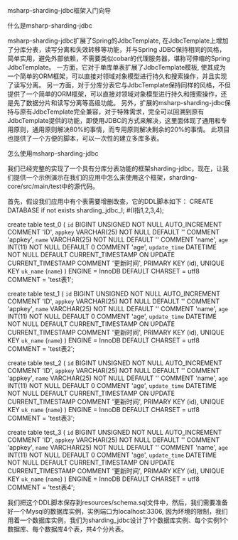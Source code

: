 msharp-sharding-jdbc框架入门向导

什么是msharp-sharding-jdbc

msharp-sharding-jdbc扩展了Spring的JdbcTemplate, 在JdbcTemplate上增加了分库分表，读写分离和失效转移等功能，并与Spring JDBC保持相同的风格，简单实用，避免外部依赖，不需要类似cobar的代理服务器，堪称可伸缩的Spring JdbcTemplate。
一方面，它对于单库单表扩展了JdbcTemplate模板, 使其成为一个简单的ORM框架，可以直接对领域对象模型进行持久和搜索操作，并且实现了读写分离。
另一方面，对于分库分表它与JdbcTemplate保持同样的风格，不但提供了一个简单的ORM框架，可以直接对领域对象模型进行持久和搜索操作，还是先了数据分片和读写分离等高级功能。
另外，扩展的msharp-sharding-jdbc保持与原有JdbcTemplate完全兼容，对于特殊需求，完全可以回溯到原有JdbcTemplate提供的功能，即使用JDBC的方式来解决，这里面体现了通用和专用原则，通用原则解决80%的事情，而专用原则解决剩余的20%的事情。
此项目也提供了一个方便的脚本，可以一次性的建立多库多表。

怎么使用msharp-sharding-jdbc

我们已经完整的实现了一个具有分库分表功能的框架sharding-jdbc，现在，让我们提供一个示例演示在我们的应用中怎么来使用这个框架，sharding-core/src/main/test中的源代码。

首先，假设我们应用中有个表需要增删改查，它的DDL脚本如下：
CREATE DATABASE if not exists sharding_jdbc_I; #(I指1,2,3,4);

create table test_0
(
  `id`          BIGINT UNSIGNED NOT NULL AUTO_INCREMENT COMMENT 'ID',
  `appkey`      VARCHAR(25)     NOT NULL DEFAULT '' COMMENT 'appkey',
  `name`        VARCHAR(25)     NOT NULL DEFAULT '' COMMENT 'name',
  `age`         INT(11)         NOT NULL DEFAULT 0 COMMENT 'age',
  `update_time` DATETIME        NOT NULL DEFAULT CURRENT_TIMESTAMP ON UPDATE CURRENT_TIMESTAMP COMMENT '更新时间',
  PRIMARY KEY (id),
  UNIQUE KEY `uk_name` (`name`)
) ENGINE = InnoDB DEFAULT CHARSET = utf8 COMMENT = 'test表1';

create table test_1
(
  `id`          BIGINT UNSIGNED NOT NULL AUTO_INCREMENT COMMENT 'ID',
  `appkey`      VARCHAR(25)     NOT NULL DEFAULT '' COMMENT 'appkey',
  `name`        VARCHAR(25)     NOT NULL DEFAULT '' COMMENT 'name',
  `age`         INT(11)         NOT NULL DEFAULT 0 COMMENT 'age',
  `update_time` DATETIME        NOT NULL DEFAULT CURRENT_TIMESTAMP ON UPDATE CURRENT_TIMESTAMP COMMENT '更新时间',
  PRIMARY KEY (id),
  UNIQUE KEY `uk_name` (`name`)
) ENGINE = InnoDB DEFAULT CHARSET = utf8 COMMENT = 'test表2';

create table test_2
(
  `id`          BIGINT UNSIGNED NOT NULL AUTO_INCREMENT COMMENT 'ID',
  `appkey`      VARCHAR(25)     NOT NULL DEFAULT '' COMMENT 'appkey',
  `name`        VARCHAR(25)     NOT NULL DEFAULT '' COMMENT 'name',
  `age`         INT(11)         NOT NULL DEFAULT 0 COMMENT 'age',
  `update_time` DATETIME        NOT NULL DEFAULT CURRENT_TIMESTAMP ON UPDATE CURRENT_TIMESTAMP COMMENT '更新时间',
  PRIMARY KEY (id),
  UNIQUE KEY `uk_name` (`name`)
) ENGINE = InnoDB
  DEFAULT CHARSET = utf8
  COMMENT = 'test表3';
  
create table test_3
(
  `id`          BIGINT UNSIGNED NOT NULL AUTO_INCREMENT COMMENT 'ID',
  `appkey`      VARCHAR(25)     NOT NULL DEFAULT '' COMMENT 'appkey',
  `name`        VARCHAR(25)     NOT NULL DEFAULT '' COMMENT 'name',
  `age`         INT(11)         NOT NULL DEFAULT 0 COMMENT 'age',
  `update_time` DATETIME        NOT NULL DEFAULT CURRENT_TIMESTAMP ON UPDATE CURRENT_TIMESTAMP COMMENT '更新时间',
  PRIMARY KEY (id),
  UNIQUE KEY `uk_name` (`name`)
) ENGINE = InnoDB DEFAULT CHARSET = utf8 COMMENT = 'test表4';
  
  
 我们把这个DDL脚本保存到resources/schema.sql文件中，然后，我们需要准备好一个Mysql的数据库实例，实例端口为localhost:3306, 因为环境的限制，我们用着一个数据库实例，我们为sharding_jdbc设计了1个数据库实例、每个实例1个数据库、每个数据库4个表，共4个分片表。